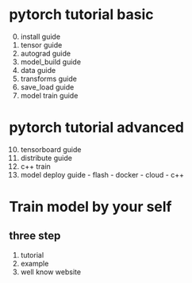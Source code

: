# pytorch tutorial basic
  0. install guide
  1. tensor guide
  2. autograd guide
  3. model_build guide
  4. data guide
  5. transforms guide
  6. save_load guide
  7. model train guide

# pytorch tutorial advanced
  10. tensorboard guide
  11. distribute guide
  12. c++ train
  13. model deploy guide
    - flash
    - docker
    - cloud
    - c++

# Train model by your self
## three step
  1. tutorial
  2. example
  3. well know website




